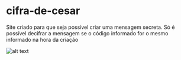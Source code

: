 # cifra-de-cesar
Site criado para que seja possível criar uma mensagem secreta. Só é possível decifrar a mensagem se o código informado for o mesmo informado na hora da criação

![alt text](https://firebasestorage.googleapis.com/v0/b/werlen-dev.appspot.com/o/projects%2Fimages%2Fteste.png?alt=media&token=252bca24-06db-4e89-9370-3e274cea356f&_gl=1*hv4qak*_ga*MTU1MzMwMjYwOS4xNjg0NTM5MjQw*_ga_CW55HF8NVT*MTY5ODg1NDI0MC41MC4xLjE2OTg4NTQ5MTAuNTAuMC4w)

